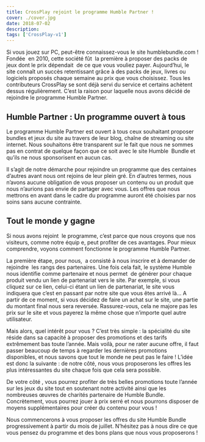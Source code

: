 ```yaml
---
title: CrossPlay rejoint le programme Humble Partner !
cover: ./cover.jpg
date: 2018-07-02
description: 
tags: ['CrossPlay-v1']
---
```

Si vous jouez sur PC, peut-être connaissez-vous le site humblebundle.com ! Fondée  en 2010, cette société fût  la première à proposer des packs de jeux dont le prix dépendait  de ce que vous vouliez payer. Aujourd’hui, le site connaît un succès retentissant grâce à des packs de jeux, livres ou logiciels proposés chaque semaine au prix que vous choisissez. Tous les contributeurs CrossPlay se sont déjà servi du service et certains achètent dessus régulièrement. C’est la raison pour laquelle nous avons décidé de rejoindre le programme Humble Partner.

## Humble Partner : Un programme ouvert à tous
Le programme Humble Partner est ouvert à tous ceux souhaitant proposer bundles et jeux du site au travers de leur blog, chaîne de streaming ou site internet. Nous souhaitons être transparent sur le fait que nous ne sommes pas en contrat de quelque façon que ce soit avec le site Humble  Bundle et qu’ils ne nous sponsorisent en aucun cas.

Il s’agit de notre démarche pour rejoindre un programme que des centaines d’autres avant nous ont rejoins de leur plein gré. En d’autres termes, nous n’avons aucune obligation de vous proposer un contenu ou un produit que nous n’aurions pas envie de partager avec vous. Les offres que nous mettrons en avant dans le cadre du programme auront été choisies par nos soins sans aucune contrainte.

## Tout le monde y gagne
Si nous avons rejoint  le programme, c’est parce que nous croyons que nos visiteurs, comme notre équip e, peut profiter de ces avantages. Pour mieux comprendre, voyons comment fonctionne le programme Humble Partner.

La première étape, pour nous,  a consisté à nous inscrire et à demander de rejoindre  les rangs des partenaires. Une fois cela fait, le système Humble nous identifie comme partenaire et nous permet  de générer pour chaque produit vendu un lien de partenariat vers le site. Par exemple, si vous cliquez sur ce lien, celui-ci étant un lien de partenariat, le site vous indiquera que c’est en passant par notre site que vous êtes arrivé là… A partir de ce moment, si vous décidez de faire un achat sur le site, une partie du montant final nous sera reversée. Rassurez-vous, cela ne majore pas les prix sur le site et vous payerez la même chose que n’importe quel autre utilisateur.

Mais alors, quel intérêt pour vous ? C’est très simple : la spécialité du site réside dans sa capacité à proposer des promotions et des tarifs extrêmement bas toute l’année. Mais voilà, pour ne rater aucune offre, il faut passer beaucoup de temps à regarder les dernières promotions disponibles, et nous savons que tout le monde ne peut pas le faire ! L’idée est donc la suivante : de notre côté, nous vous proposerons les offres les plus intéressantes du site chaque fois que cela sera possible.

De votre côté , vous pourrez profiter de très belles promotions toute l’année sur les jeux du site tout en soutenant notre activité ainsi que les nombreuses œuvres de charités partenaire de Humble Bundle. Concrètement, vous pourrez jouer à prix serré et nous pourrons disposer de moyens supplémentaires pour créer du contenu pour vous !

Nous commencerons à vous proposer les offres du site Humble Bundle progressivement à partir du mois de juillet. N’hésitez pas à nous dire ce que vous pensez du programme et des bons plans que nous vous proposerons !

